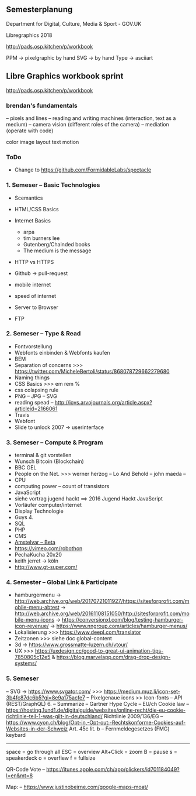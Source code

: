 ## Semesterplanung


Department for Digital, Culture, Media & Sport - GOV.UK

Libregraphics 2018




http://pads.osp.kitchen/p/workbook

PPM → pixelgraphic by hand
SVG → by hand
Type → asciiart


## Libre Graphics workbook sprint

http://pads.osp.kitchen/p/workbook

### brendan's fundamentals
– pixels and lines
– reading and writing machines (interaction, text as a medium)
– camera vision (different roles of the camera)
– mediation (operate with code)




color
image
layout
text
motion








### ToDo

* Change to https://github.com/FormidableLabs/spectacle

### 1\. Semeser – Basic Technologies

* Scemantics
* HTML/CSS Basics
* Internet Basics

  * arpa
  * tim burners lee
  * Gutenberg/Chainded books
  * The medium is the message

* HTTP vs HTTPS
* Github → pull-request
* mobile internet
* speed of internet
* Server to Browser
* FTP

### 2\. Semeser – Type & Read

* Fontvorstellung
* Webfonts einbinden & Webfonts kaufen
* BEM
* Separation of concerns >>> https://twitter.com/MicheleBertoli/status/868078729662279680
* Naming things
* CSS Basics >>> em rem %
* css colapsing rule
* PNG – JPG – SVG
* reading spead – http://iovs.arvojournals.org/article.aspx?articleid=2166061
* Travis
* Webfont
* Slide to unlock 2007 → userinterface

### 3\. Semeser – Compute & Program


* terminal & git vorstellen
* Wunsch Bitcoin (Blockchain)
* BBC GEL
* People on the Net. >>> werner herzog – Lo And Behold
  – john maeda
  –
* CPU
* computing power – count of transistors
* JavaScript
* siehe vortrag jugend hackt ==> 2016 Jugend Hackt JavaScript
* Vorläufer computer/internet
* Display Technologie
* Guys 4.
* SQL
* PHP
* CMS
* [Amstelvar – Beta](https://github.com/TypeNetwork/Amstelvar)
* https://vimeo.com/robothon
* PechaKucha 20x20
* keith jerret → köln
* http://www.gt-super.com/



### 4\. Semester – Global Link & Participate

* hamburgermenu
   →  http://web.archive.org/web/20170721011927/https://sitesforprofit.com/mobile-menu-abtest
   →  http://web.archive.org/web/20161108151050/http://sitesforprofit.com/mobile-menu-icons
   →  https://conversionxl.com/blog/testing-hamburger-icon-revenue/
   →  https://www.nngroup.com/articles/hamburger-menus/
* Lokalisierung >>> https://www.deepl.com/translator
* Zeitzonen >>> siehe doc global-content
* 3d → https://www.grossmatte-luzern.ch/vtour/
* UX >>> https://uxdesign.cc/good-to-great-ui-animation-tips-7850805c12e5 & https://blog.marvelapp.com/drag-drop-design-systems/

### 5\. Semeser

– SVG → https://www.svgator.com/  >>> https://medium.muz.li/icon-set-3b4fc87dc6b5?gi=8e9a175acfe7
– Pixelgenaue icons >> Icon-fonts
– API (REST/GraphQL) 6.
– Summarize
– Gartner Hype Cycle
– EU/ch Cookie law
– https://hosting.1und1.de/digitalguide/websites/online-recht/die-eu-cookie-richtlinie-teil-1-was-gilt-in-deutschland/
Richtlinie 2009/136/EG
– https://www.cyon.ch/blog/Opt-in,-Opt-out:-Rechtskonforme-Cookies-auf-Websites-in-der-Schweiz
Art. 45c lit. b – Fernmeldegesetzes (FMG)
keybard

---

space = go through all
ESC = overview
Alt+Click = zoom
B = pause
s = speakerdeck
o = overfiew
f = fullsize

QR-Code Vote
– https://itunes.apple.com/ch/app/plickers/id701184049?l=en&mt=8

Map:
– https://www.justinobeirne.com/google-maps-moat/

